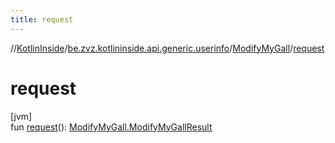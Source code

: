 ```yaml
---
title: request
---
```

//[KotlinInside](../../../index.html)/[be.zvz.kotlininside.api.generic.userinfo](../index.html)/[ModifyMyGall](index.html)/[request](request.html)



# request



[jvm]\
fun [request](request.html)(): [ModifyMyGall.ModifyMyGallResult](-modify-my-gall-result/index.html)




